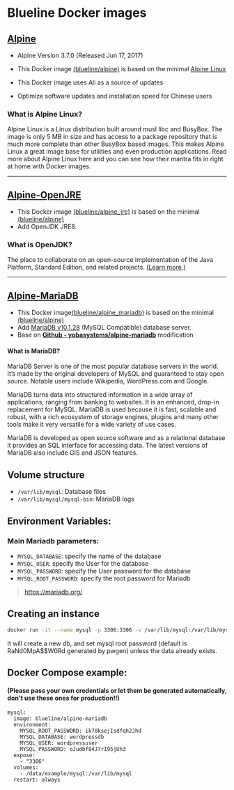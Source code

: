 # Blueline Docker images



## [Alpine](https://github.com/BailinSong/docker-image/tree/master/alpine)

* Alpine Version 3.7.0 (Released Jun 17, 2017)


* This Docker image [(blueline/alpine)](https://hub.docker.com/r/blueline/alpine/) is based on the minimal [Alpine Linux](https://alpinelinux.org/)
* This Docker  image uses Ali as a source of updates
* Optimize software updates and installation speed for Chinese users

### What is Alpine Linux?

Alpine Linux is a Linux distribution built around musl libc and BusyBox. The image is only 5 MB in size and has access to a package repository that is much more complete than other BusyBox based images. This makes Alpine Linux a great image base for utilities and even production applications. Read more about Alpine Linux here and you can see how their mantra fits in right at home with Docker images.

----------------





## [Alpine-OpenJRE](https://github.com/BailinSong/docker-image/tree/master/alpine-openjre)

* This Docker image [(blueline/alpine_jre)](https://hub.docker.com/r/blueline/alpine-openjre/) is based on the minimal [(blueline/alpine)](https://hub.docker.com/r/blueline/alpine/)
* Add OpenJDK JRE8.

### What is OpenJDK?

The place to collaborate on an open-source implementation of the Java Platform, Standard Edition, and related projects. [(Learn more.)](http://www.planetjdk.org/faq/)

-------------------------





## [Alpine-MariaDB](https://github.com/BailinSong/docker-image/tree/master/alpine-mariadb)

* This Docker image[(blueline/alpine_mariadb)](https://hub.docker.com/r/blueline/alpine-mariadb/)  is based on the minimal [(blueline/alpine)](https://hub.docker.com/r/blueline/alpine/)
* Add [MariaDB v10.1.28](https://mariadb.org/) (MySQL Compatible) database server.
* Base on [__Github - yobasystems/alpine-mariadb__](https://github.com/yobasystems/alpine-mariadb) modification

#### What is MariaDB?

MariaDB Server is one of the most popular database servers in the world. It’s made by the original developers of MySQL and guaranteed to stay open source. Notable users include Wikipedia, WordPress.com and Google.

MariaDB turns data into structured information in a wide array of applications, ranging from banking to websites. It is an enhanced, drop-in replacement for MySQL. MariaDB is used because it is fast, scalable and robust, with a rich ecosystem of storage engines, plugins and many other tools make it very versatile for a wide variety of use cases.

MariaDB is developed as open source software and as a relational database it provides an SQL interface for accessing data. The latest versions of MariaDB also include GIS and JSON features.

## Volume structure

- `/var/lib/mysql`: Database files
- `/var/lib/mysql/mysql-bin`: MariaDB logs

## Environment Variables:

### Main Mariadb parameters:

- `MYSQL_DATABASE`: specify the name of the database
- `MYSQL_USER`: specify the User for the database
- `MYSQL_PASSWORD`: specify the User password for the database
- `MYSQL_ROOT_PASSWORD`: specify the root password for Mariadb

> https://mariadb.org/

## Creating an instance

```bash
docker run -it --name mysql -p 3306:3306 -v /var/lib/mysql:/var/lib/mysql -e MYSQL_DATABASE=wordpressdb -e MYSQL_USER=wordpressuser -e MYSQL_PASSWORD=oJudbf84J7rI95jUh3 -e MYSQL_ROOT_PASSWORD=ik78ksejIsdfqh2Jhd blueline/alpine-mariadb

```

It will create a new db, and set mysql root password (default is RaNd0MpA$$W0Rd generated by pwgen) unless the data already exists.

## Docker Compose example:

#### (Please pass your own credentials or let them be generated automatically, don't use these ones for production!!)

```yalm
mysql:
  image: blueline/alpine-mariadb
  environment:
    MYSQL_ROOT_PASSWORD: ik78ksejIsdfqh2Jhd
    MYSQL_DATABASE: wordpressdb
    MYSQL_USER: wordpressuser
    MYSQL_PASSWORD: oJudbf84J7rI95jUh3
  expose:
    - "3306"
  volumes:
    - /data/example/mysql:/var/lib/mysql
  restart: always
```

